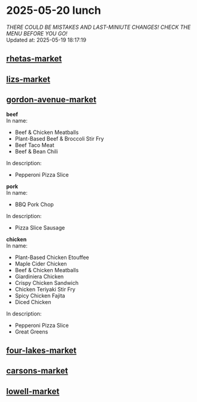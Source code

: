 # 2025-05-20 lunch  
*THERE COULD BE MISTAKES AND LAST-MINIUTE CHANGES! CHECK THE MENU BEFORE YOU GO!*  
Updated at: 2025-05-19 18:17:19  
## [rhetas-market](https://wisc-housingdining.nutrislice.com/menu/rhetas-market/lunch/2025-05-20)  
## [lizs-market](https://wisc-housingdining.nutrislice.com/menu/lizs-market/lunch/2025-05-20)  
## [gordon-avenue-market](https://wisc-housingdining.nutrislice.com/menu/gordon-avenue-market/lunch/2025-05-20)  
**beef**  
In name:   
 - Beef & Chicken Meatballs  
 - Plant-Based Beef & Broccoli Stir Fry  
 - Beef Taco Meat  
 - Beef & Bean Chili  
  
In description:   
 - Pepperoni Pizza Slice  
  
**pork**  
In name:   
 - BBQ Pork Chop  
  
In description:   
 - Pizza Slice Sausage  
  
**chicken**  
In name:   
 - Plant-Based Chicken Etouffee  
 - Maple Cider Chicken  
 - Beef & Chicken Meatballs  
 - Giardiniera Chicken  
 - Crispy Chicken Sandwich  
 - Chicken Teriyaki Stir Fry  
 - Spicy Chicken Fajita  
 - Diced Chicken  
  
In description:   
 - Pepperoni Pizza Slice  
 - Great Greens  
  
## [four-lakes-market](https://wisc-housingdining.nutrislice.com/menu/four-lakes-market/lunch/2025-05-20)  
## [carsons-market](https://wisc-housingdining.nutrislice.com/menu/carsons-market/lunch/2025-05-20)  
## [lowell-market](https://wisc-housingdining.nutrislice.com/menu/lowell-market/lunch/2025-05-20)  
  
